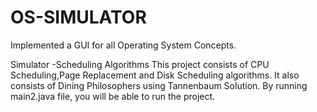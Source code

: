 # OS-SIMULATOR
Implemented a GUI for all Operating System Concepts.

Simulator -Scheduling Algorithms This project consists of CPU Scheduling,Page Replacement and Disk Scheduling algorithms. It also consists of Dining Philosophers using Tannenbaum Solution. By running main2.java file, you will be able to run the project.
